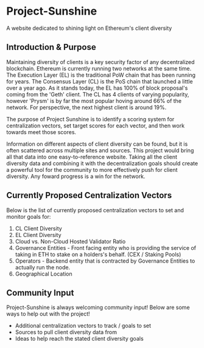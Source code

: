 # Project-Sunshine
A website dedicated to shining light on Ethereum's client diversity

## Introduction & Purpose
Maintaining diversity of clients is a key security factor of any decentralized blockchain. Ethereum is currently running two networks at the same time. The Execution Layer (EL) is the traditional PoW chain that has been running for years. The Consensus Layer (CL) is the PoS chain that launched a little over a year ago. As it stands today, the EL has 100% of block proposal's coming from the 'Geth' client. The CL has 4 clients of varying popularity, however 'Prysm' is by far the most popular hoving around 66% of the network. For perspective, the next highest client is around 19%.

The purpose of Project Sunshine is to identify a scoring system for centralization vectors, set target scores for each vector, and then work towards meet those scores. 

Information on different aspects of client diversity can be found, but it is often scattered across multiple sites and sources. This project would bring all that data into one easy-to-reference website.  Taking all the client diversity data and combining it with the decentralization goals should create a powerful tool for the community to more effectively push for client diversity. Any foward progress is a win for the network.

## Currently Proposed Centralization Vectors
Below is the list of currently proposed centralization vectors to set and monitor goals for:
1) CL Client Diversity 
2) EL Client Diversity
3) Cloud vs. Non-Cloud Hosted Validator Ratio
4) Governance Entities - Front facing entity who is providing the service of taking in ETH to stake on a holders's behalf. (CEX / Staking Pools) 
5) Operators - Backend entity that is contracted by Governance Entities to actually run the node. 
6) Geographical Location

## Community Input
Project-Sunshine is always welcoming community input! Below are some ways to help out with the project!
- Additional centralization vectors to track / goals to set
- Sources to pull client diversity data from
- Ideas to help reach the stated client diversity goals
